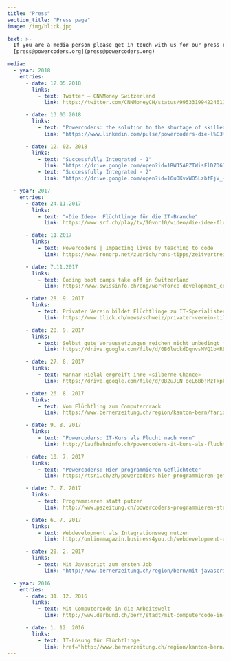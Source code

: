 ```yaml
---
title: "Press"
section_title: "Press page"
image: /img/blick.jpg

text: >-
  If you are a media person please get in touch with us for our press releases and our press kit:
  [press@powercoders.org](press@powercoders.org)

media:
  - year: 2018
    entries:
      - date: 12.05.2018
        links:
          - text: Twitter – CNNMoney Switzerland
            link: https://twitter.com/CNNMoneyCH/status/995331994224611328

      - date: 13.03.2018
        links:
          - text: "Powercoders: the solution to the shortage of skilled workers in IT?"
            link: "https://www.linkedin.com/pulse/powercoders-die-l%C3%B6sung-f%C3%BCr-den-fachkr%C3%A4ftemangel-der-breitenstein/?trackingId=er6gsdbtDtXbpyADyfAtyA%3D%3D"

      - date: 12. 02. 2018
        links:
          - text: "Successfully Integrated - 1"
            link: "https://drive.google.com/open?id=1RWJ5APZTWisFlD7D6IX0CNgyzJviYxru"
          - text: "Successfully Integrated - 2"
            link: "https://drive.google.com/open?id=16uOKvxWO5LzbfFjV_-VTxdvVWDkujJty"

  - year: 2017
    entries:
      - date: 24.11.2017
        links:
          - text: "«Die Idee»: Flüchtlinge für die IT-Branche"
            link: https://www.srf.ch/play/tv/10vor10/video/die-idee-fluechtlinge-fuer-die-it-branche?id=58aa68cc-ee8c-440e-808b-3fb5974b325f&amp;station=69e8ac16-4327-4af4-b873-fd5cd6e895a7

      - date: 11.2017
        links:
          - text: Powercoders | Impacting lives by teaching to code
            link: https://www.ronorp.net/zuerich/rons-tipps/zeitvertreib.593/stadtkolumnen-zuerich.643/powercoders-impacting-lives-by-teaching-to-code.995786

      - date: 7.11.2017
        links:
          - text: Coding boot camps take off in Switzerland
            link: https://www.swissinfo.ch/eng/workforce-development_coding-boot-camps-take-off-in-switzerland/43653430

      - date: 28. 9. 2017
        links:
          - text: Privater Verein bildet Flüchtlinge zu IT-Spezialisten aus
            link: https://www.blick.ch/news/schweiz/privater-verein-bildet-fluechtlinge-zu-it-spezialisten-aus-fortuna-sucht-ihr-glueck-als-programmiererin-id7385788.html

      - date: 20. 9. 2017
        links:
          - text: Selbst gute Voraussetzungen reichen nicht unbedingt für einen Job
            link: https://drive.google.com/file/d/0B6lwckdDqnvsMVQ1bHRBUTZXdDduYzh1VkJucWFaWVIxMU5j/view?usp=sharing

      - date: 27. 8. 2017
        links:
          - text: Mannar Hielal ergreift ihre «silberne Chance»
            link: https://drive.google.com/file/d/0B2uJLN_oeL6BbjMzTkpkbnBhQUk/view

      - date: 26. 8. 2017
        links:
          - text: Vom Flüchtling zum Computercrack
            link: https://www.bernerzeitung.ch/region/kanton-bern/farid-saberi-hats-geschafft/story/31731087

      - date: 9. 8. 2017
        links:
          - text: "Powercoders: IT-Kurs als Flucht nach vorn"
            link: http://laufbahninfo.ch/powercoders-it-kurs-als-flucht-nach-vorn/

      - date: 10. 7. 2017
        links:
          - text: "Powercoders: Hier programmieren Geflüchtete"
            link: https://tsri.ch/zh/powercoders-hier-programmieren-gefluchtete/

      - date: 7. 7. 2017
        links:
          - text: Programmieren statt putzen
            link: http://www.pszeitung.ch/powercoders-programmieren-statt-putzen/

      - date: 6. 7. 2017
        links:
          - text: Webdevelopment als Integrationsweg nutzen
            link: http://onlinemagazin.business4you.ch/webdevelopment-als-integrationsweg-nutzen

      - date: 20. 2. 2017
        links:
          - text: Mit Javascript zum ersten Job
            link: "http://www.bernerzeitung.ch/region/bern/mit-javascript-zum-ersten-job/story/28217431"

  - year: 2016
    entries:
      - date: 31. 12. 2016
        links:
          - text: Mit Computercode in die Arbeitswelt
            link: http://www.derbund.ch/bern/stadt/mit-computercode-in-die-arbeitswelt/story/14938556

      - date: 1. 12. 2016
        links:
          - text: IT-Lösung für Flüchtlinge
            link: href="http://www.bernerzeitung.ch/region/kanton-bern/itloesung-fuer-fluechtlinge/story/29590976
---
```


